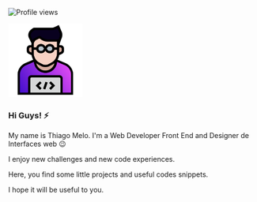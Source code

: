 ![Profile views](https://gpvc.arturio.dev/Naereen)

<img src="https://github.com/tjmelo/tjmelo/blob/main/images/tmwd.svg" width="150" />

### Hi Guys! ⚡

My name is Thiago Melo. I'm a Web Developer Front End and Designer de Interfaces web :wink:

I enjoy new challenges and new code experiences.

Here, you find some little projects and useful codes snippets.

I hope it will be useful to you.
